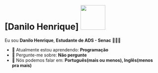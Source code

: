 # [Danilo Henrique] <img src="https://media.tenor.com/UCJG6CmhNXIAAAAM/fsociety.gif" width="80px">

Eu sou <strong>Danilo Henrique</strong>, <strong>Estudante de ADS - Senac</strong> 👨🏻‍💻 

- 🚀 Atualmente estou aprendendo: <strong>Programação</strong> 
- 💬 Pergunte-me sobre: <strong>Não pergunte</strong>
- 📣 Nós podemos falar em: <strong>Português(mais ou menos), Inglês(menos pra mais)</strong>

<div align="center">
